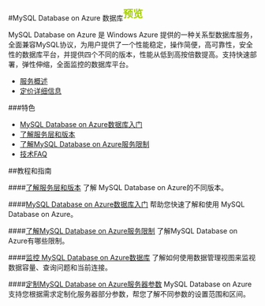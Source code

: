 <properties linkid="" urlDisplayName="" pageTitle="MySQL Database on Azure 数据库 - Azure 微软云" metaKeywords="Azure 云,技术文档,文档与资源,MySQL,数据库,技术指南,Azure MySQL, MySQL PaaS,Azure MySQL PaaS, Azure MySQL Service, Azure RDS" description="MySQL Database on Azure的技术帮助让您迅速了解当前业务,选择适合您的性能层级,轻松入门使用,并帮助您监视管理使用数据库,随时查看性能情况。" metaCanonical="" services="MySQL" documentationCenter="Services" title="" authors="" solutions="" manager="" editor="" />

<tags ms.service="mysql" ms.date="" wacn.date=""/>

#MySQL Database on Azure 数据库<sup style="color: #a5ce00; font-weight: bold; text-transform: uppercase; font-family: '微软雅黑'; font-size: 20px;" class="wa-previewTag">预览</sup>

MySQL Database on Azure 是 Windows Azure 提供的一种关系型数据库服务，全面兼容MySQL协议，为用户提供了一个性能稳定，操作简便，高可靠性，安全性的数据库平台，并提供四个不同的版本，性能从低到高按倍数提高。支持快速部署，弹性伸缩，全面监控的数据库平台。

- [服务概述](/home/features/mysql/)
- [定价详细信息](/home/features/mysql/#price)

###特色

- [MySQL Database on Azure数据库入门](/documentation/articles/mysql-database-get-started/)
- [了解服务层和版本](/documentation/articles/mysql-database-performance-guidance-asdb-test-result/)
- [了解MySQL Database on Azure服务限制](/documentation/articles/mysql-database-operation-limitation/)
- [技术FAQ](/documentation/articles/mysql-database-tech-faq/)

##教程和指南

####[了解服务层和版本](/documentation/articles/mysql-database-performance-guidance-asdb-test-result/)
了解 MySQL Database on Azure的不同版本。

####[MySQL Database on Azure数据库入门](/documentation/articles/mysql-database-get-started/)
帮助您快速了解和使用 MySQL Database on Azure。

####[了解MySQL Database on Azure服务限制](/documentation/articles/mysql-database-operation-limitation/)
了解MySQL Database on Azure有哪些限制。

####[监控 MySQL Database on Azure数据库](/documentation/articles/mysql-database-operation-monitoring-metrics/)
了解如何使用数据管理视图来监视数据容量、查询问题和当前连接。

####[定制MySQL Database on Azure服务器参数](/documentation/articles/mysql-database-advanced-settings)
MySQL Database on Azure支持您根据需求定制化服务器部分参数，帮您了解不同参数的设置范围和区间。
